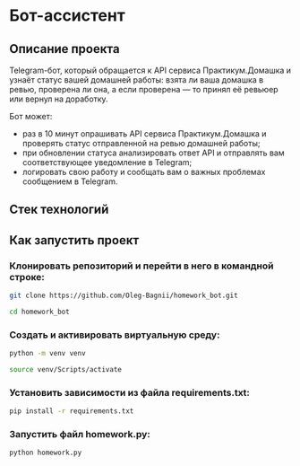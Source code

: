 # Бот-ассистент
## Описание проекта
Telegram-бот, который обращается к API сервиса Практикум.Домашка и узнаёт статус вашей домашней работы: взята ли ваша домашка в ревью, проверена ли она, а если проверена — то принял её ревьюер или вернул на доработку.

Бот может:

- раз в 10 минут опрашивать API сервиса Практикум.Домашка и проверять статус отправленной на ревью домашней работы;
- при обновлении статуса анализировать ответ API и отправлять вам соответствующее уведомление в Telegram;
- логировать свою работу и сообщать вам о важных проблемах сообщением в Telegram.
## Стек технологий

## Как запустить проект
### Клонировать репозиторий и перейти в него в командной строке:

```sh
git clone https://github.com/Oleg-Bagnii/homework_bot.git
```
```sh
cd homework_bot
```
### Создать и активировать виртуальную среду:

```sh
python -m venv venv
```
```sh
source venv/Scripts/activate
```
### Установить зависимости из файла requirements.txt:

```sh
pip install -r requirements.txt
```
### Запустить файл homework.py:

```sh
python homework.py
```
